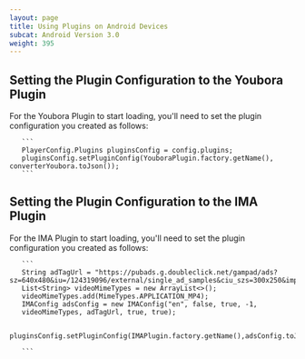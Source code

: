 ```yaml
---
layout: page
title: Using Plugins on Android Devices
subcat: Android Version 3.0
weight: 395
---
```


## Setting the Plugin Configuration to the Youbora Plugin

For the Youbora Plugin to start loading, you'll need to set the plugin configuration you created as follows:

       ```
       PlayerConfig.Plugins pluginsConfig = config.plugins;
       pluginsConfig.setPluginConfig(YouboraPlugin.factory.getName(), converterYoubora.toJson()); 
       ```

## Setting the Plugin Configuration to the IMA Plugin  

For the IMA Plugin to start loading, you'll need to set the plugin configuration you created as follows:

       ```
       String adTagUrl = "https://pubads.g.doubleclick.net/gampad/ads?sz=640x480&iu=/124319096/external/single_ad_samples&ciu_szs=300x250&impl=s&gdfp_req=1&env=vp&output=vast&unviewed_position_start=1&cust_params=deployment%3Ddevsite%26sample_ct%3Dskippablelinear&correlator=";
       List<String> videoMimeTypes = new ArrayList<>();
       videoMimeTypes.add(MimeTypes.APPLICATION_MP4);
       IMAConfig adsConfig = new IMAConfig("en", false, true, -1, 
       videoMimeTypes, adTagUrl, true, true);
            
       pluginsConfig.setPluginConfig(IMAPlugin.factory.getName(),adsConfig.toJSONObject());

       ```
